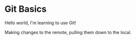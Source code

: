 # Git Basics

Hello world, I'm learning to use Git!

Making changes to the remote, pulling them down to the local.
